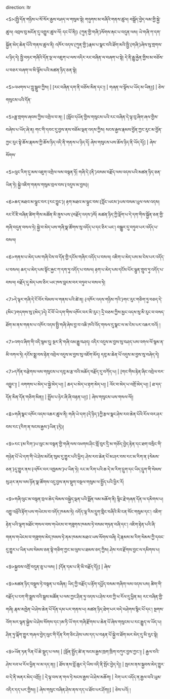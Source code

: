 direction: ltr

<5>(སྤྱི་དོན་གཉིས་པ་སོ་སོར་རྒྱས་བཤད་ལ་གསུམ་སྟེ། གཉུགས་མ་བཞིའི་གནས་ཚུལ། བསྒྲོད་བྱེད་ལམ་གྱི་སྐྱེ་ཚུལ། འབྲས་བུ་མངོན་དུ་འགྱུར་ཚུལ་ལོ། དང་པོ་ནི།) {ཀུན་གྱི་གཞི་}སོགས་རྐང་པ་བདུན་ལས། ཡེ་གཞི་ཀ་དག་སྐྱོན་མེད་ཆེན་པོའི་གནས་ཚུལ་ནི། འཁོར་འདས་{ཀུན་གྱི་}རྣམ་པ་སྣང་བའི་ཐོག་མའི་སྤྱི་{གཞི་}ཞེས་སུ་གྲགས་པ་ཉིད་དེ། སྤྱི་བཏང་གཞིའི་དོན་ལྔ་ལ་འཇུག་པ་ལས་འདིར་རང་བཞིན་ལ་བཞག་པ་སྟེ། དེ་ནི་རྒྱུ་རྐྱེན་གྱིས་མ་བཅོས་པ་བཅར་བཞག་ལ་མི་ལྟོས་པའི་མཚན་ཉིད་ཅན་སྟེ། 

<5>འཕགས་པ་ཀླུ་སྒྲུབ་ཀྱིས། | [རང་བཞིན་དག་ནི་བཅོས་མིན་དང་།། | གཞན་ལ་ལྟོས་པ་ཡོད་མ་ཡིན།།] | ཅེས་གསུངས་པའི་དོན་

<5>ཟླ་གྲགས་ཞབས་ཀྱིས་འགྲེལ་བ་ན། | [སློབ་དཔོན་གྱིས་གསུངས་པའི་རང་བཞིན་དེ་ལྟ་བུ་ཞིག་ཞལ་གྱིས་བཞེས་པ་ཡོད་ཞེ་ན། གང་གི་དབང་དུ་བྱས་ནས་བཅོམ་ལྡན་འདས་ཀྱིས། སངས་རྒྱས་རྣམས་བྱོན་ཀྱང་རུང་མ་བྱོན་ཀྱང་རུང་སྟེ་ཆོས་རྣམས་ཀྱི་ཆོས་ཉིད་འདི་ནི་གནས་པ་ཉིད་དོ། ཞེས་གསུངས་པས་ཆོས་ཉིད་ནི་ཡོད་དོ།] | ཞེས་སོགས་

<5>ལུང་རིག་དུ་མས་འཇུག་འགྲེལ་ལས་བསྟན་ཏོ། གཞི་དེ་{ནི་}བསམ་བརྗོད་ལས་འདས་པའི་མཚན་ཉིད་ཅན་ཡིན་ཏེ། སྐྱེ་འཇིག་གནས་གསུམ་བྲལ་བས་{འདུས་མ་བྱས}། 

<6>ཆད་མཐའ་མ་ལྷུང་བར་{རང་བྱུང་}། རྟག་མཐའ་མ་ལྟུང་བས་{ཀློང་ཡངས་}པས་བསམ་ཡུལ་ལས་འདས། རང་ངོ་ཇི་བཞིན་ཚིག་གིས་མཚོན་མི་ནུས་པས་{བརྗོད་འདས་}སོ། མཚན་ཉིད་ཀྱི་ལྡོག་པ་དེ་དག་གིས་སྐྱོན་ཅན་གྱི་གཞི་བདུན་བསལ་ཏེ། སྐྱེ་བ་མེད་པས་གཞི་སྣ་ཚོགས་སུ་འདོད་པ་དང་ཅིར་ཡང་། བསྒྱུར་དུ་བཏུབ་པར་འདོད་པ་བསལ། 

<6>གནས་པ་མེད་པས་གཞི་ངེས་བ་དོན་གྱི་དངོས་གཞིར་འདོད་པ་བསལ། འཇིག་པ་མེད་པས་མ་ངེས་པར་འདོད་པ་བསལ། ཆད་པ་མེད་པས་སྟོང་རྐྱང་ཀ་དག་ཏུ་འདོད་པ་བསལ། རྟག་པ་མེད་པས་དངོས་པོར་ལྷུན་གྲུབ་ཏུ་འདོད་པ་བསལ། བརྗོད་དུ་མེད་པས་ཅིར་ཡང་ཁས་བླངས་བར་བཏུབ་པ་བསལ་ཏེ། 

<7>དེ་ལྟར་གཞི་དེ་ངོ་བོར་སེམས་ལ་གནས་པའི་ཚེ་ན། {འཁོར་འདས་གཉིས་ཀའི་}གང་རུང་གཅིག་ཏུ་བཅད་དེ་{མིང་}གདགས་སུ་{མེད་}དེ། ངོ་བོ་ཡེ་དག་གིས་འཁོར་བར་མི་རུང་། དྲི་བཅས་ཀྱིས་མྱང་འདས་སུ་མི་རུང་བ་བསད་ཐོག་མ་ནས་གནས་པ་འཁོར་འདས་སྤྱི་གཞི་ཞེས་བྱ་བ་འཆི་ཁའི་འོད་གསལ་དུ་སྣང་ལ་མ་ངེས་པར་འཆར་བའོ། ། 

<7>འགའ་ཞིག་གི་འདི་སྙམ་དུ། སྔར་ནི་གཞི་འམ་རྒྱུ་བཤད། འདིར་འདུས་མ་བྱས་སུ་བཤད་པས་འགལ་ལོ་སྙམ་ན་མི་འགལ་ཏེ། དངོས་སྨྲ་བས་རྟེན་འབྲེལ་འདུས་མ་བྱས་སུ་འཇོག་མོད། དབུ་མ་ཆེན་པོ་འདུས་མ་བྱས་སུ་བཞེད་དེ། 

<7>དཀོན་བརྩེགས་ལས་གསུངས་པ་དབུ་མ་རྩ་བའི་མཆོད་བརྗོད་དུ་བཀོད་པ། | [གང་གིས་རྟེན་ཞིང་འབྲེལ་བར་འབྱུང་།། | འགགས་པ་མེད་པ་སྐྱེ་མེད་པ།། | ཆད་པ་མེད་པ་རྟག་མེད་པ།། | འོང་བ་མེད་པ་འགྲོ་མེད་པ།། | ཐ་དད་དོན་མིན་དོན་གཅིག་མིན།། | སྤྲོས་པ་ཉེར་ཞི་ཞི་བརྟན་པ།།] | ཞེས་གསུངས་པས་གསལ་ལོ།།

<8>གཞི་སྣང་འཁོར་འདས་འཆར་ཚུལ་ནི། གཞི་ཡེ་དག་{དེ་ཉིད་}ཀྱི་རྩལ་སྣང་ཤེས་རབ་ཆེན་པོའི་རོལ་བར་ཤར་བས་རང་{རིག་ན་སངས་རྒྱས་}ཡིན་{ཏེ}། 

<9>རང་{མ་རིག་}པ་ལུང་མ་བསྟན་གྱི་གཞི་ལས་འཕགས་ཤིང་གློ་བུར་དྲི་མ་གཅོད་བྱེད་རྟེན་དང་ཐག་བསྲིང་གི་གཉེན་པོ་ཡེ་དག་གི་ཡེ་ཤེས་མངོན་སུམ་དུ་གྱུར་པའི་ཕྱིར། ཤེས་རབ་ཆེན་པོ་མ་ཤར་བས་རང་མ་རིག་ན་{སེམས་ཅན་}དུ་གྱུར་ནས་{འཁོར་བར་འཁྱམས་}པ་ཡིན་ཏེ། རང་མ་རིག་པའི་ཆ་དེ་མ་རིག་དྲུག་དང་ཡིད་དྲུག་གི་སེམས་སུ་ཤར་ནས་ལས་ཉོན་སྣ་ཚོགས་འདུ་བྱས་ནས་སྡུག་བསྔལ་གསུམ་ལ་སྤྱོད་པའི་ཕྱིར་རོ། 

<9>གཞི་ལུང་མ་བསྟན་བྲལ་ཆེད་སེམས་བསྐྱེད་ལྡན་པའི་སྨོན་ལམ་མཆོག་ནི། སྙིང་རྗེ་གཞན་དོན་ལ་དམིགས་པ། འགྱུ་འཕྲོའི་རྟོག་པས་གཡེངས་བ་འདོད་ཁམས་ཏེ། འདོད་ལྷ་རིས་དྲུག་གླིང་བཞིའི་མི་ངན་སོང་གསུམ་དང་། འཇིག་རྟེན་པའི་ལྷག་མཐོང་གསལ་བས་གཡེངས་བ་གཟུགས་ཁམས་ཏེ་བསམ་གཏན་བཞི་དང་། འཇིག་རྟེན་པའི་ཞི་གནས་གཡེངས་བ་གཟུགས་མེད་ཁམས་ཏེ་ནམ་ཁམས་མཐའ་ཡས་སོགས་བཞི། དེ་རྣམས་མ་རིག་སེམས་ཀྱི་དབང་དུ་གྱུར་པ་ཡིན་པས་སེམས་ཅན་སྟེ་གཅིག་ཀྱང་མ་ལུས་པ་ཐམས་ཅད་ཀྱིས། ཤེས་རབ་རྫོགས་བྱང་ལ་དམིགས་པ། 

<9>སྐྱབས་འགྲོ་བདུན་ཅུ་པ་ལས། | [དོན་དམ་པ་ནི་མི་བརྗོད་དོ།།] | ཞེས་

<9>མཚན་ཉིད་བསྡུས་ཏེ་བསྟན་པ་བཞིན། ཡིད་ཀྱི་བརྗོད་པ་རྟོག་དཔྱོད་བསམ་གཞིག་ལས་འདས་པས། ཚིག་གི་བརྗོད་པ་ངག་གི་སྨྲས་བའི་སྒྲས་མཚོན་པ་ལས་ཀྱང་ཤིན་ཏུ་འདས་པ་ཤེས་རབ་ཀྱི་ཕ་རོལ་དུ་ཕྱིན་མ། རང་བཞིན་གྱི་གཞི། རྣམ་མཁྱེན་ཡེ་ཤེས་ཆེན་པོ་དོན་དམ་པར་གནས་པ། མཚན་ཉིད་ཐེག་པར་བདེ་བཤེགས་སྙིང་པོ་དང་། སྔགས་འོག་མར་ལྷན་སྐྱེས་ཡེ་ཤེས་སོགས་དང་།ཨ་ཏི་ཡོ་གར་གཞི་རྫོགས་པ་ཆེན་པོ་ཞེས་གསུངས་པ་རང་རྒྱུད་ལ་ཡོད་པ། ཤིན་ཏུ་ལྐོག་གྱུར་གཞལ་བྱེད་ལུང་གི་དོན་རིག་ཅིང་ཤེས་པས་དད་པ་བརྟན་པོ་སྐྱེ་བ་ཐོག་མར་མེད་དུ་མི་རུང་སྟེ། 

<9>ཡོན་ཏན་རིན་པོ་ཆེ་སྡུད་པ་ལས། | [སྔོན་སྤྱོད་ཚེ་ན་སངས་རྒྱས་ཁྲག་ཁྲིག་བཀུར་བྱས་ཀྱང་།། | རྒྱལ་བའི་ཤེས་རབ་ཕ་རོལ་ཕྱིན་ལ་མ་དད་ན།། | ཐོས་ནས་བློ་ཆུང་དེ་ཡིས་འདི་ནི་སྤོང་བྱེད་དེ།། | སྤངས་ནས་སྐྱབས་མེད་གྱུར་བ་དེ་ནི་མནར་མེད་འགྲོ།། | དེ་ལྟ་བས་ན་གལ་ཏེ་སངས་རྒྱས་ཡེ་ཤེས་མཆོག། | རེག་པར་འདོད་ན་རྒྱལ་བའི་ཡུམ་འདིར་དད་པར་གྱིས།། | ཞེས་གསུང་བཞིན་ཤེས་ནས་དད་པ་ཐོབ་པར་ཤོག།།] | ཅེས་པའོ། །
